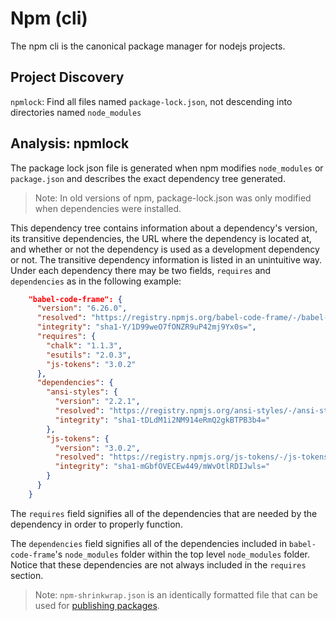 # Npm (cli)

The npm cli is the canonical package manager for nodejs projects.

## Project Discovery

`npmlock`: Find all files named `package-lock.json`, not descending into
directories named `node_modules`

## Analysis: npmlock

The package lock json file is generated when npm modifies `node_modules` or
`package.json` and describes the exact dependency tree generated.

> Note: In old versions of npm, package-lock.json was only modified when dependencies were installed.

This dependency tree contains information about a dependency's version, its transitive dependencies, the URL where the dependency is located at, and whether or not the dependency is used as a development dependency or not. The transitive dependency information is listed in an unintuitive way. Under each dependency there may be two fields, `requires` and `dependencies` as in the following example:

```json
    "babel-code-frame": {
      "version": "6.26.0",
      "resolved": "https://registry.npmjs.org/babel-code-frame/-/babel-code-frame-6.26.0.tgz",
      "integrity": "sha1-Y/1D99weO7fONZR9uP42mj9Yx0s=",
      "requires": {
        "chalk": "1.1.3",
        "esutils": "2.0.3",
        "js-tokens": "3.0.2"
      },
      "dependencies": {
        "ansi-styles": {
          "version": "2.2.1",
          "resolved": "https://registry.npmjs.org/ansi-styles/-/ansi-styles-2.2.1.tgz",
          "integrity": "sha1-tDLdM1i2NM914eRmQ2gkBTPB3b4="
        },
        "js-tokens": {
          "version": "3.0.2",
          "resolved": "https://registry.npmjs.org/js-tokens/-/js-tokens-3.0.2.tgz",
          "integrity": "sha1-mGbfOVECEw449/mWvOtlRDIJwls="
        }
      }
    }
```

The `requires` field signifies all of the dependencies that are needed by the dependency in order to properly function.

The `dependencies` field signifies all of the dependencies included in `babel-code-frame`'s `node_modules` folder within the top level `node_modules` folder. Notice that these dependencies are not always included in the `requires` section.

> Note: `npm-shrinkwrap.json` is an identically formatted file that can be used for [publishing packages](https://docs.npmjs.com/cli/shrinkwrap).
